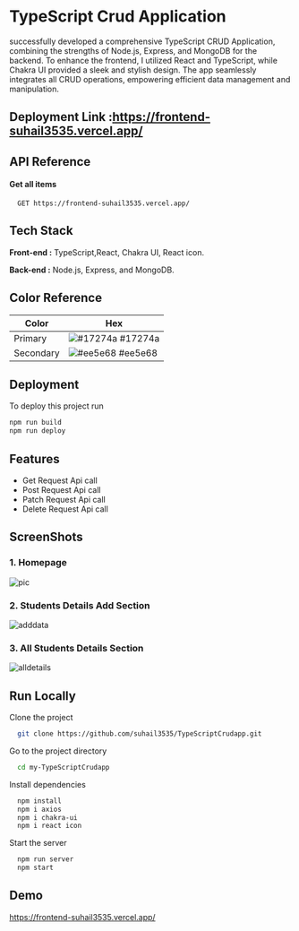 # TypeScript Crud Application

successfully developed a comprehensive TypeScript CRUD Application, combining the strengths of Node.js, Express, and MongoDB for the backend. To enhance the frontend, I utilized React and TypeScript, while Chakra UI provided a sleek and stylish design. The app seamlessly integrates all CRUD operations, empowering efficient data management and manipulation.
## Deployment Link :https://frontend-suhail3535.vercel.app/



## API Reference

#### Get all items

```http
  GET https://frontend-suhail3535.vercel.app/
```


## Tech Stack

**Front-end :** TypeScript,React, Chakra UI, React icon.

**Back-end :** Node.js, Express, and MongoDB.

## Color Reference

| Color             | Hex                                                                |
| ----------------- | ------------------------------------------------------------------ |
| Primary | ![#17274a](https://via.placeholder.com/10/17274a?text=+) #17274a |
| Secondary | ![#ee5e68](https://via.placeholder.com/10/ee5e68?text=+) #ee5e68 |

## Deployment

To deploy this project run

```bash
npm run build
npm run deploy
```




## Features
- Get Request Api call
- Post Request Api call
- Patch Request Api call
- Delete Request Api call







## ScreenShots
### 1. Homepage
![pic](https://github.com/suhail3535/TypeScriptCrudapp/assets/112754439/ba1ee1f4-04b9-48a6-a547-1ab31bbe6b1b)
### 2. Students Details Add Section
![adddata](https://github.com/suhail3535/TypeScriptCrudapp/assets/112754439/6585a219-09e3-499c-806c-164d6622055c)
### 3. All Students Details Section
![alldetails](https://github.com/suhail3535/TypeScriptCrudapp/assets/112754439/aba1f685-1203-454b-b054-e9f55e145501)



## Run Locally

Clone the project

```bash
  git clone https://github.com/suhail3535/TypeScriptCrudapp.git
```


Go to the project directory

```bash
  cd my-TypeScriptCrudapp
```

Install dependencies

```bash
  npm install
  npm i axios
  npm i chakra-ui
  npm i react icon


```

Start the server

```bash
  npm run server
  npm start
```


## Demo
https://frontend-suhail3535.vercel.app/





